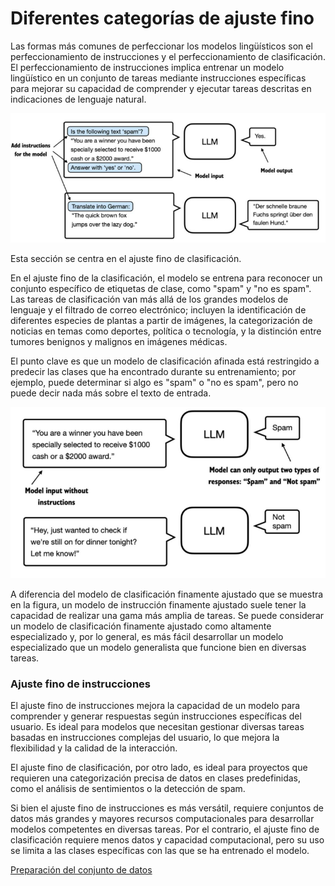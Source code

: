 # Diferentes categorías de ajuste fino

Las formas más comunes de perfeccionar los modelos lingüísticos son el perfeccionamiento de instrucciones y el perfeccionamiento de clasificación. El perfeccionamiento de instrucciones implica entrenar un modelo lingüístico en un conjunto de tareas mediante instrucciones específicas para mejorar su capacidad de comprender y ejecutar tareas descritas en indicaciones de lenguaje natural.

![Texto alternativo](./imgs/6.2.png)

Esta sección se centra en el ajuste fino de clasificación.

En el ajuste fino de la clasificación, el modelo se entrena para reconocer un conjunto específico de etiquetas de clase, como "spam" y "no es spam". Las tareas de clasificación van más allá de los grandes modelos de lenguaje y el filtrado de correo electrónico; incluyen la identificación de diferentes especies de plantas a partir de imágenes, la categorización de noticias en temas como deportes, política o tecnología, y la distinción entre tumores benignos y malignos en imágenes médicas.

El punto clave es que un modelo de clasificación afinada está restringido a predecir las clases que ha encontrado durante su entrenamiento; por ejemplo, puede determinar si algo es "spam" o "no es spam", pero no puede decir nada más sobre el texto de entrada.

![Texto alternativo](./imgs/6.3.png)

A diferencia del modelo de clasificación finamente ajustado que se muestra en la figura, un modelo de instrucción finamente ajustado suele tener la capacidad de realizar una gama más amplia de tareas. Se puede considerar un modelo de clasificación finamente ajustado como altamente especializado y, por lo general, es más fácil desarrollar un modelo especializado que un modelo generalista que funcione bien en diversas tareas.

### Ajuste fino de instrucciones

El ajuste fino de instrucciones mejora la capacidad de un modelo para comprender y generar respuestas según instrucciones específicas del usuario. Es ideal para modelos que necesitan gestionar diversas tareas basadas en instrucciones complejas del usuario, lo que mejora la flexibilidad y la calidad de la interacción.

El ajuste fino de clasificación, por otro lado, es ideal para proyectos que requieren una categorización precisa de datos en clases predefinidas, como el análisis de sentimientos o la detección de spam.

Si bien el ajuste fino de instrucciones es más versátil, requiere conjuntos de datos más grandes y mayores recursos computacionales para desarrollar modelos competentes en diversas tareas. Por el contrario, el ajuste fino de clasificación requiere menos datos y capacidad computacional, pero su uso se limita a las clases específicas con las que se ha entrenado el modelo.

[Preparación del conjunto de datos](./2_preparacion_conjunto_datos.ipynb)